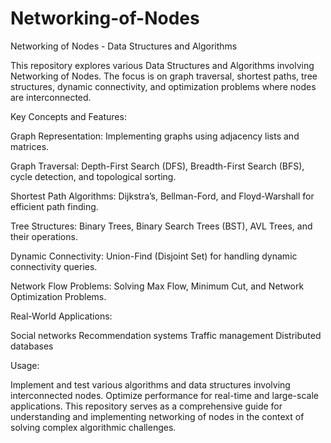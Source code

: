 # Networking-of-Nodes

Networking of Nodes - Data Structures and Algorithms

This repository explores various Data Structures and Algorithms involving Networking of Nodes. The focus is on graph traversal, shortest paths, tree structures, dynamic connectivity, and optimization problems where nodes are interconnected.

Key Concepts and Features:

Graph Representation: Implementing graphs using adjacency lists and matrices.

Graph Traversal: Depth-First Search (DFS), Breadth-First Search (BFS), cycle detection, and topological sorting.

Shortest Path Algorithms: Dijkstra’s, Bellman-Ford, and Floyd-Warshall for efficient path finding.

Tree Structures: Binary Trees, Binary Search Trees (BST), AVL Trees, and their operations.

Dynamic Connectivity: Union-Find (Disjoint Set) for handling dynamic connectivity queries.

Network Flow Problems: Solving Max Flow, Minimum Cut, and Network Optimization Problems.

Real-World Applications:

Social networks
Recommendation systems
Traffic management
Distributed databases

Usage:

Implement and test various algorithms and data structures involving interconnected nodes.
Optimize performance for real-time and large-scale applications.
This repository serves as a comprehensive guide for understanding and implementing networking of nodes in the context of solving complex algorithmic challenges.